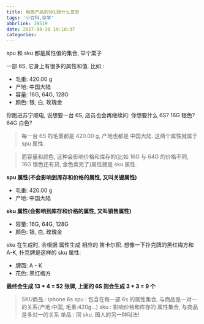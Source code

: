 ```yaml
---
title: 电商产品的SKU是什么意思
tags: '小百科,杂学'
abbrlink: 39519
date: 2017-08-30 19:18:37
categories:
---
```



spu 和 sku 都是属性值的集合, 举个栗子

一部 6S, 它身上有很多的属性和值. 比如 :

- 毛重: 420.00 g
- 产地: 中国大陆
- 容量: 16G, 64G, 128G
- 颜色: 银, 白, 玫瑰金

你跑进苏宁顺电, 说想要一台 6S, 店员也会再继续问: 你想要什么 6S? 16G 银色? 64G 白色?

>每一台 6S 的毛重都是 420.00 g, 产地也都是 中国大陆. 这两个属性就属于 spu 属性.

>而容量和颜色, 这种会影响价格和库存的(比如 16G 与 64G 的价格不同, 16G 银色还有货, 金色卖完了)属性就是 sku 属性.

**spu 属性(不会影响到库存和价格的属性, 又叫关键属性)**

- 毛重: 420.00 g
- 产地: 中国大陆

**sku 属性(会影响到库存和价格的属性, 又叫销售属性)**

- 容量: 16G, 64G, 128G
- 颜色: 银, 白, 玫瑰金

sku 在生成时, 会根据 属性生成 相应的 笛卡尔积.
想像一下扑克牌的黑红梅方和 A-K, 扑克牌是这样的 sku 属性:

- 牌面: A - K
- 花色: 黑红梅方

**最终会生成 13 * 4 = 52 张牌, 上面的 6S 则会生成 3 * 3 = 9 个**

>SKU商品 : iphone 6s
spu : 包含在每一部 6s 的属性集合, 与商品是一对一的关系(产地:中国, 毛重:420g...)
sku : 影响价格和库存的 属性集合, 与商品是多对一的关系
单品 : 同 sku. 国人的另一种叫法!

